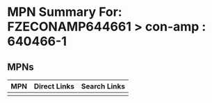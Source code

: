 



# MPN Summary For: FZECONAMP644661 > con-amp : 640466-1

## MPNs
  

|MPN|Direct Links|Search Links|
| :--- | :--- | :--- |
||||
